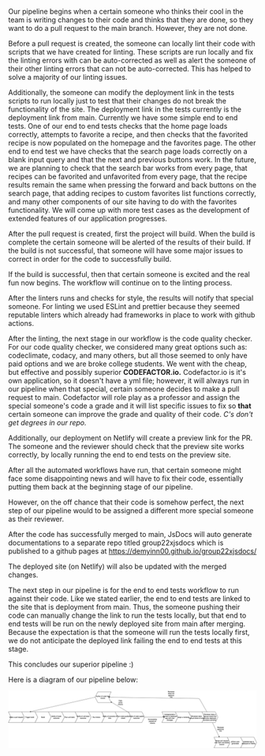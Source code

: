 Our pipeline begins when a certain someone who thinks their cool in the team is writing changes to their code and thinks that they are done, so they want to do a pull request to the main branch. However, they are not done.

Before a pull request is created, the someone can locally lint their code with scripts that we have created for linting. These scripts are run locally and fix the linting errors with can be auto-corrected as well as alert the someone of their other linting errors that can not be auto-corrected. This has helped to solve a majority of our linting issues. 

Additionally, the someone can modify the deployment link in the tests scripts to run locally just to test that their changes do not break the functionality of the site. The deployment link in the tests currently is the deployment link from main. Currently we have some simple end to end tests. One of our end to end tests checks that the home page loads correctly, attempts to favorite a recipe, and then checks that the favorited recipe is now populated on the homepage and the favorites page. The other end to end test we have checks that the search page loads correctly on a blank input query and that the next and previous buttons work. In the future, we are planning to check that the search bar works from every page, that recipes can be favorited and unfavorited from every page, that the recipe results remain the same when pressing the forward and back buttons on the search page, that adding recipes to custom favorites list functions correctly, and many other components of our site having to do with the favorites functionality. We will come up with more test cases as the development of extended features of our application progresses.

After the pull request is created, first the project will build. When the build is complete the certain someone will be alerted of the results of their build.
If the build is not successful, that someone will have some major issues to correct in order for the code to successfully build.

If the build is successful, then that certain someone is excited and the real fun now begins. The workflow will continue on to the linting process. 

After the linters runs and checks for style, the results will notify that special someone. For linting we used ESLint and prettier because they seemed
reputable linters which already had frameworks in place to work with github actions.

After the linting, the next stage in our workflow is the code quality checker. For our code quality checker, we considered many great options such as:
codeclimate, codacy, and many others, but all those seemed to only have paid options and we are broke college students. We went with the cheap, but effective
and possibly superior **CODEFACTOR.io.** Codefactor.io is it's own application, so it doesn't have a yml file; however, it will always run in our pipeline
when that special, certain someone decides to make a pull request to main. Codefactor will role play as a professor and assign the special someone's code
a grade and it will list specific issues to fix so **that** certain someone can improve the grade and quality of their code. _C's don't get degrees in our repo._

Additionally, our deployment on Netlify will create a preview link for the PR. The someone and the reviewer should check that the preview site works correctly, by locally running the end to end tests on the preview site. 

After all the automated workflows have run, that certain someone might face some disappointing news and will have to fix their code, essentially putting them back
at the beginning stage of our pipeline.

However, on the off chance that their code is somehow perfect, the next step of our pipeline would to be assigned a different more special someone as their reviewer.

After the code has successfully merged to main, JsDocs will auto generate documentations to a separate repo titled group22xjsdocs which is published to a
github pages at https://demyinn00.github.io/group22xjsdocs/

The deployed site (on Netlify) will also be updated with the merged changes.

The next step in our pipeline is for the end to end tests workflow to run against their code. Like we stated earlier, the end to end tests are linked to the site that is deployment from main. Thus, the someone pushing their code can manually change the link to run the tests locally, but that end to end tests will be run on the newly deployed site from main after merging. Because the expectation is that the someone will run the tests locally first, we do not anticipate the deployed link failing the end to end tests at this stage. 

This concludes our superior pipeline :)

Here is a diagram of our pipeline below:

![This is an image of our diagram](phase1.drawio.png)
